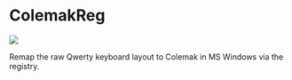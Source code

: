 # ColemakReg
![](https://colemak.com/wiki/images/6/6c/Colemak2.png)

Remap the raw Qwerty keyboard layout to Colemak in MS Windows via the registry.
